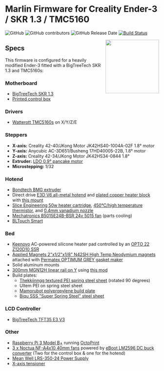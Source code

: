 # Marlin Firmware for Creality Ender-3 / SKR 1.3 / TMC5160

![GitHub](https://img.shields.io/github/license/marlinfirmware/marlin.svg)
![GitHub contributors](https://img.shields.io/github/contributors/marlinfirmware/marlin.svg)
![GitHub Release Date](https://img.shields.io/github/release-date/marlinfirmware/marlin.svg)
[![Build Status](https://github.com/MarlinFirmware/Marlin/workflows/CI/badge.svg?branch=bugfix-2.0.x)](https://github.com/MarlinFirmware/Marlin/actions)

<img align="right" width=175 src="buildroot/share/pixmaps/logo/marlin-250.png" />

## Specs

This firmware is configured for a heavily modified Ender-3 fitted with a BigTreeTech SKR 1.3 and TMC5160s:

### Motherboard
* [BigTreeTech SKR 1.3](https://www.biqu.equipment/collections/skr-series/products/pre-sale-bigtreetech-skr-v1-3-smoothieboard-32-bit-open-source-arm-cpu-motherboard-support-uart-model-2004lcd-3d-printer-parts)
* [Printed control box](https://www.thingiverse.com/thing:3398254)

### Drivers
* [Watterott TMC5160s](https://shop.watterott.com/SilentStepStick-TMC5160-Stepper-motor-driver) on X/Y/Z/E

### Steppers
* **X-axis:** Creality 42-40/JKong Motor JK42HS40-1004A-02F 1.8° motor
* **Y-axis:** Anycubic AC-3D651/Busheng 17HD40005-22B, 1.8° motor
* **Z-axis:** Creality 42-34/JKong Motor JK42HS34-0844 1.8°
* **Extruder:** [LDO 0.9° pancake motor](https://ldomotors.manufacturer.globalsources.com/si/6008840349362/pdtl/Stepping-motor/1156769667/Nmea17-0.9-degree-hybrid-stepper-motor.htm)
* **Microstepping:** 1/32

### Hotend
 * [Bondtech BMG extruder](https://www.bondtech.se/en/product/bmg-extruder/)
 * Direct drive [E3D V6 all-metal hotend](https://e3d-online.com/v6-all-metal-hotend) and [plated copper heater block](https://e3d-online.com/v6-plated-copper-heater-block) with [this mount](https://www.thingiverse.com/thing:3751368)
 * [Slice Engineering 50w heater cartridge](https://www.sliceengineering.com/shop/50w-heater-cartridge), [450°C/high temperature thermistor](https://www.sliceengineering.com/shop/high-temp-thermistor), and [0.4mm vanadium nozzle](https://www.sliceengineering.com/shop/vanadium-nozzle)
 * [Mechatronics B5015E24B-BSR 24v 5015 fan](https://www.digikey.com/product-detail/en/mechatronics-fan-group/B5015E24B-BSR/1570-1034-ND/5209731) (parts cooling)
 * [BLTouch Smart](https://www.antclabs.com/bltouch)

### Bed
* [Keenovo](https://keenovo.store/) AC-powered silicone heater pad controlled by an [OPTO 22 Z120D10 SSR](https://www.opto22.com/products/z120d10)
* [Applied Magnets 2"x1/2"x1/8" N42SH High Temp Neodymium magnets](http://appliedmagnets.com/bar-magnets-2-in-x-1-2-in-x-1-8-in-high-temp-n42sh-neodymium-magnets-p-608.html) attached with [Permatex OPTIMUM GREY gasket maker](https://www.permatex.com/products/gasketing/optimum-gasket-makers/permatex-optimum-grey-gasket-maker/)
* Solid aluminum mounts
* [300mm MGN12H linear rail on Y](https://www.amazon.com/Iverntech-Linear-Carriage-Printer-Machine/dp/B0762MPVN3/) using [this mod](https://www.thingiverse.com/thing:2989134)
* Build plates:
  * [Thekkiinngg textured PEI spring steel sheet](https://www.amazon.com/Thekkiinngg-Prusa-Double-Sided-Textured-Powder-Coated/dp/B07V1JYJS2/) (rotated 90 degrees)
  * Ultem PEI on spring steel sheet
  * [Mamorubot polypropylene build plate](https://tiny-machines-3d.myshopify.com/products/polypropylene-build-plates-for-3d-printers)
  * [Biqu SSS "Super Spring Steel" steel sheet](https://www.biqu.equipment/collections/heatbed/products/biqu-sss-super-spring-steel-sheet-heated-bed-build-plate-platform-235x245mm-printer-parts-for-filament-ender-3-3-printer)

### LCD Controller
* [BigTreeTech TFT35 E3 V3](https://www.biqu.equipment/collections/lcd/products/btt-tft35-e3-v3-0-display-touch-screen-two-working-modes)

### Other
* [Raspberry Pi 3 Model B+](https://www.raspberrypi.org/products/raspberry-pi-3-model-b-plus/) running [OctoPrint](https://octoprint.org/)
* [3 x Noctua NF-A4x10 40mm fans](https://noctua.at/en/nf-a4x10-flx) powered by [eBoot LM2596 DC buck converter](https://www.amazon.com/eBoot-LM2596-Converter-3-0-40V-1-5-35V/dp/B01GJ0SC2C) (Two for the control box & one for the hotend)
* [Mean Well LRS-350-24 Power Supply](https://www.meanwell.com/webapp/product/search.aspx?prod=LRS-350)
* [X-axis tensioner](https://www.thingiverse.com/thing:3270228)
